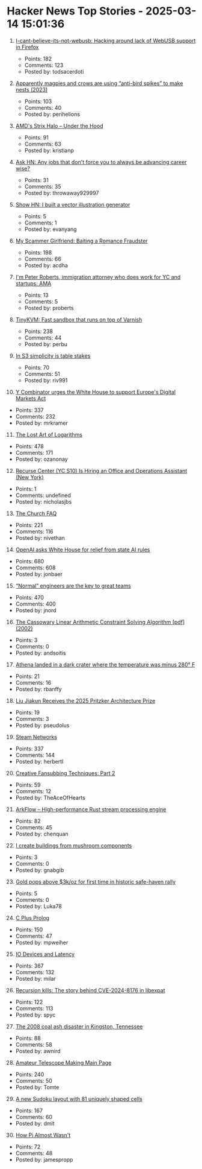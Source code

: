 # Hacker News Top Stories - 2025-03-14 15:01:36

1. [I-cant-believe-its-not-webusb: Hacking around lack of WebUSB support in Firefox](https://github.com/ArcaneNibble/i-cant-believe-its-not-webusb)
   - Points: 182
   - Comments: 123
   - Posted by: todsacerdoti

2. [Apparently magpies and crows are using “anti-bird spikes” to make nests (2023)](https://www.audubon.org/magazine/apparently-magpies-and-crows-are-using-anti-bird-spikes-make-their-nests)
   - Points: 103
   - Comments: 40
   - Posted by: perihelions

3. [AMD's Strix Halo – Under the Hood](https://chipsandcheese.com/p/amds-strix-halo-under-the-hood)
   - Points: 91
   - Comments: 63
   - Posted by: kristianp

4. [Ask HN: Any jobs that don't force you to always be advancing career wise?](undefined)
   - Points: 31
   - Comments: 35
   - Posted by: throwaway929997

5. [Show HN: I built a vector illustration generator](https://www.illustration.app/)
   - Points: 5
   - Comments: 1
   - Posted by: evanyang

6. [My Scammer Girlfriend: Baiting a Romance Fraudster](https://www.bentasker.co.uk/posts/blog/security/seducing-a-romance-scammer.html)
   - Points: 198
   - Comments: 66
   - Posted by: acdha

7. [I'm Peter Roberts, immigration attorney who does work for YC and startups. AMA](undefined)
   - Points: 13
   - Comments: 5
   - Posted by: proberts

8. [TinyKVM: Fast sandbox that runs on top of Varnish](https://info.varnish-software.com/blog/tinykvm-the-fastest-sandbox)
   - Points: 238
   - Comments: 44
   - Posted by: perbu

9. [In S3 simplicity is table stakes](https://www.allthingsdistributed.com/2025/03/in-s3-simplicity-is-table-stakes.html)
   - Points: 70
   - Comments: 51
   - Posted by: riv991

10. [Y Combinator urges the White House to support Europe's Digital Markets Act](https://techcrunch.com/2025/03/13/y-combinator-urges-the-white-house-to-support-europes-digital-markets-act/)
   - Points: 337
   - Comments: 232
   - Posted by: mrkramer

11. [The Lost Art of Logarithms](https://www.lostartoflogarithms.com/)
   - Points: 478
   - Comments: 171
   - Posted by: ozanonay

12. [Recurse Center (YC S10) Is Hiring an Office and Operations Assistant (New York)](https://recurse.notion.site/Office-Operations-Assistant-2a579bdf1d4e4baa9b6e5b7774803b70)
   - Points: 1
   - Comments: undefined
   - Posted by: nicholasjbs

13. [The Church FAQ](https://whatever.scalzi.com/2025/03/13/the-church-faq/)
   - Points: 221
   - Comments: 116
   - Posted by: nivethan

14. [OpenAI asks White House for relief from state AI rules](https://finance.yahoo.com/news/openai-asks-white-house-relief-100000706.html)
   - Points: 680
   - Comments: 608
   - Posted by: jonbaer

15. [“Normal” engineers are the key to great teams](https://spectrum.ieee.org/10x-engineer)
   - Points: 470
   - Comments: 400
   - Posted by: jnord

16. [The Cassowary Linear Arithmetic Constraint Solving Algorithm [pdf] (2002)](https://constraints.cs.washington.edu/solvers/cassowary-tochi.pdf)
   - Points: 3
   - Comments: 0
   - Posted by: andsoitis

17. [Athena landed in a dark crater where the temperature was minus 280° F](https://arstechnica.com/space/2025/03/athena-landed-in-a-dark-crater-where-the-temperature-was-minus-280-f/)
   - Points: 21
   - Comments: 16
   - Posted by: rbanffy

18. [Liu Jiakun Receives the 2025 Pritzker Architecture Prize](https://www.pritzkerprize.com/laureates/liu-jiakun)
   - Points: 19
   - Comments: 3
   - Posted by: pseudolus

19. [Steam Networks](https://worksinprogress.co/issue/steam-networks/)
   - Points: 337
   - Comments: 144
   - Posted by: herbertl

20. [Creative Fansubbing Techniques: Part 2](https://www.md-subs.com/blog/creative-fansubbing-techniques-2)
   - Points: 59
   - Comments: 12
   - Posted by: TheAceOfHearts

21. [ArkFlow – High-performance Rust stream processing engine](https://github.com/chenquan/arkflow)
   - Points: 82
   - Comments: 45
   - Posted by: chenquan

22. [I create buildings from mushroom components](https://www.nature.com/articles/d41586-025-00741-9)
   - Points: 3
   - Comments: 0
   - Posted by: gnabgib

23. [Gold pops above $3k/oz for first time in historic safe-haven rally](https://www.reuters.com/markets/commodities/gold-mounts-record-summit-eyes-3000-peak-2025-03-14/)
   - Points: 5
   - Comments: 0
   - Posted by: Luka78

24. [C Plus Prolog](https://github.com/needleful/c_plus_prolog)
   - Points: 150
   - Comments: 47
   - Posted by: mpweiher

25. [IO Devices and Latency](https://planetscale.com/blog/io-devices-and-latency)
   - Points: 367
   - Comments: 132
   - Posted by: milar

26. [Recursion kills: The story behind CVE-2024-8176 in libexpat](https://blog.hartwork.org/posts/expat-2-7-0-released/)
   - Points: 122
   - Comments: 113
   - Posted by: spyc

27. [The 2008 coal ash disaster in Kingston, Tennessee](https://oxfordamerican.org/oa-now/the-toxic-wave-that-swallowed-a-tennessee-town)
   - Points: 88
   - Comments: 58
   - Posted by: awnird

28. [Amateur Telescope Making Main Page](https://stellafane.org/tm/atm/)
   - Points: 240
   - Comments: 50
   - Posted by: Tomte

29. [A new Sudoku layout with 81 uniquely shaped cells](https://danielchasehooper.com/posts/cracked-sudoku/)
   - Points: 167
   - Comments: 60
   - Posted by: dmit

30. [How Pi Almost Wasn't](https://mathenchant.wordpress.com/2025/03/13/how-pi-almost-wasnt/)
   - Points: 72
   - Comments: 48
   - Posted by: jamespropp

